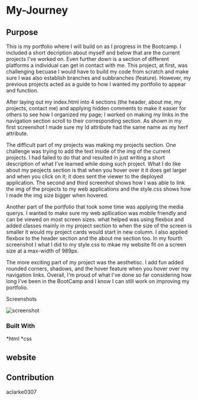 # My-Journey

## Purpose

This is my portfolio where I will build on as I progress in the Bootcamp. I included a short decription about myself and below that are the current projects I've worked on. Even further down is a section of different platforms a individual can get in contact with me. This project, at first, was challenging becuase I would have to build my code from scratch and make sure I was also establish branches and subbranches (feature). However, my previous projects acted as a guide to how I wanted my portfolio to appear and function.

After laying out my index.html into 4 sections (the header, about me, my projects, contact me) and applying hidden comments to make it easier for others to see how I organized my page; I worked on making my links in the navigation section scroll to their corresponding section. As shown in my first screenshot I made sure my Id attribute had the same name as my herf attribute.

The difficult part of my projects was making my projects section. One challenge was trying to add the text inside of the img of the current projects. I had failed to do that and resulted in just writing a short description of what I've learned while doing such project. What I do like about my peojects section is that when you hover over it it does get larger and when you click on it; it does sent the viewer to the deployed application. The second and third screenhot shows how I was able to link the img of the projects to my web applications and the style.css shows how I made the img size bigger when hovered.

Another part of the portfolio that took some time was applying the media querys. I wanted to make sure my web apllication was mobile friendly and can be viewed on most screen sizes. what helped was using flexbox and added classes mainly in my project section to when the size of the screen is smaller it would my project cards would start in new column. I also applied flexbox to the header section and the about me section too. In my fourth screenshot I what I did to my style.css to mkae my website fit on a screen size at a max-width of 989px.

The more exciting part of my project was the aesthetisc. I add fun added rounded corners, shadows, and the hover feature when you hover over my navigation links. Overall, I'm proud of what I've done so far considering how long I've been in the BootCamp and I know I can still work on improving my portfolio.

Screenshots

![screenshot](My-Journey/assets/images/Screenshot1.png)

### Built With
*html
*css
## website

## Contribution
aclarke0307
